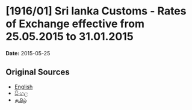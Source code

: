 # [1916/01] Sri lanka Customs - Rates of Exchange effective from 25.05.2015 to 31.01.2015

**Date:** 2015-05-25

## Original Sources

- [English](https://documents.gov.lk/view/extra-gazettes/2015/5/1916-01_E.pdf)
- [සිංහල](https://documents.gov.lk/view/extra-gazettes/2015/5/1916-01_S.pdf)
- [தமிழ்](https://documents.gov.lk/view/extra-gazettes/2015/5/1916-01_T.pdf)
